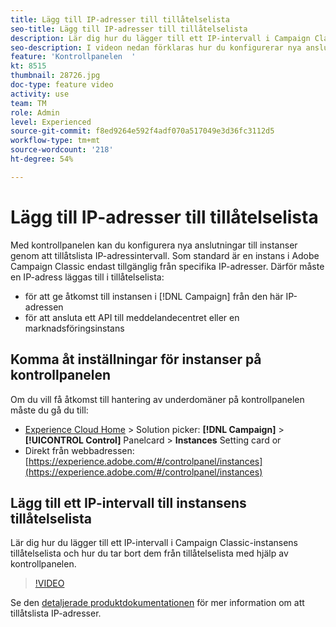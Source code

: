 ```yaml
---
title: Lägg till IP-adresser till tillåtelselista
seo-title: Lägg till IP-adresser till tillåtelselista
description: Lär dig hur du lägger till ett IP-intervall i Campaign Classic-instansens tillåtelselista och hur du tar bort dem från tillåtelselista med hjälp av kontrollpanelen.
seo-description: I videon nedan förklaras hur du konfigurerar nya anslutningar till instanser genom att tillåtslista IP-adressintervall.
feature: 'Kontrollpanelen  '
kt: 8515
thumbnail: 28726.jpg
doc-type: feature video
activity: use
team: TM
role: Admin
level: Experienced
source-git-commit: f8ed9264e592f4adf070a517049e3d36fc3112d5
workflow-type: tm+mt
source-wordcount: '218'
ht-degree: 54%

---
```


# Lägg till IP-adresser till tillåtelselista

Med kontrollpanelen kan du konfigurera nya anslutningar till instanser genom att tillåtslista IP-adressintervall. Som standard är en instans i Adobe Campaign Classic endast tillgänglig från specifika IP-adresser. Därför måste en IP-adress läggas till i tillåtelselista:

* för att ge åtkomst till instansen i [!DNL Campaign] från den här IP-adressen
* för att ansluta ett API till meddelandecentret eller en marknadsföringsinstans

## Komma åt inställningar för instanser på kontrollpanelen

Om du vill få åtkomst till hantering av underdomäner på kontrollpanelen måste du gå du till:

* [Experience Cloud Home](https://experience.adobe.com/#/home) > Solution picker:  **[!DNL Campaign]** >  **[!UICONTROL Control]** Panelcard >  **Instances** Setting card or
* Direkt från webbadressen: [https://experience.adobe.com/#/controlpanel/instances](https://experience.adobe.com/#/controlpanel/instances)

## Lägg till ett IP-intervall till instansens tillåtelselista

Lär dig hur du lägger till ett IP-intervall i Campaign Classic-instansens tillåtelselista och hur du tar bort dem från tillåtelselista med hjälp av kontrollpanelen.

>[!VIDEO](https://video.tv.adobe.com/v/28726?quality=12)

Se den [detaljerade produktdokumentationen](https://experienceleague.adobe.com/docs/control-panel/using/sftp-management/ip-range-allow-listing.html) för mer information om att tillåtslista IP-adresser.
